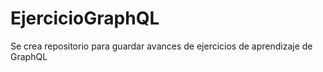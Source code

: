 # EjercicioGraphQL
Se crea repositorio para guardar avances de ejercicios de aprendizaje de GraphQL
